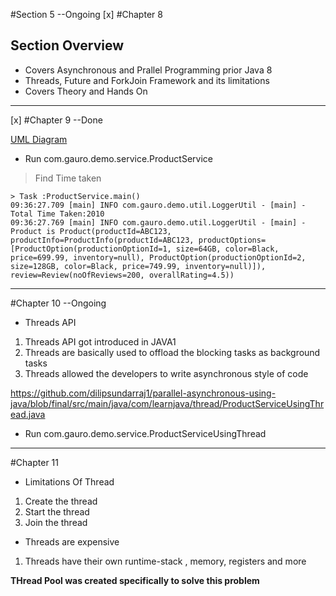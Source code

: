 #Section 5  --Ongoing
[x] #Chapter 8  

## Section Overview
* Covers Asynchronous and Prallel Programming prior Java 8
* Threads, Future and ForkJoin Framework and its limitations
* Covers Theory and Hands On

--------
[x]  #Chapter 9  --Done

[UML Diagram](uml/ProductService.uml)
* Run com.gauro.demo.service.ProductService 
> Find Time taken
``` 
> Task :ProductService.main()
09:36:27.709 [main] INFO com.gauro.demo.util.LoggerUtil - [main] - Total Time Taken:2010
09:36:27.769 [main] INFO com.gauro.demo.util.LoggerUtil - [main] - Product is Product(productId=ABC123, productInfo=ProductInfo(productId=ABC123, productOptions=[ProductOption(productionOptionId=1, size=64GB, color=Black, price=699.99, inventory=null), ProductOption(productionOptionId=2, size=128GB, color=Black, price=749.99, inventory=null)]), review=Review(noOfReviews=200, overallRating=4.5))

```
--------
#Chapter 10  --Ongoing

* Threads API
1.  Threads API got introduced in JAVA1
2.  Threads are basically used to offload the blocking tasks as background tasks
3.  Threads allowed the developers to write asynchronous style of code

https://github.com/dilipsundarraj1/parallel-asynchronous-using-java/blob/final/src/main/java/com/learnjava/thread/ProductServiceUsingThread.java

* Run com.gauro.demo.service.ProductServiceUsingThread

-------------

#Chapter 11  

* Limitations Of Thread
1.  Create the thread
2.  Start the thread
3.  Join the thread

* Threads are expensive
1.  Threads have their own runtime-stack , memory, registers and more

**THread Pool was created specifically to solve this problem**


